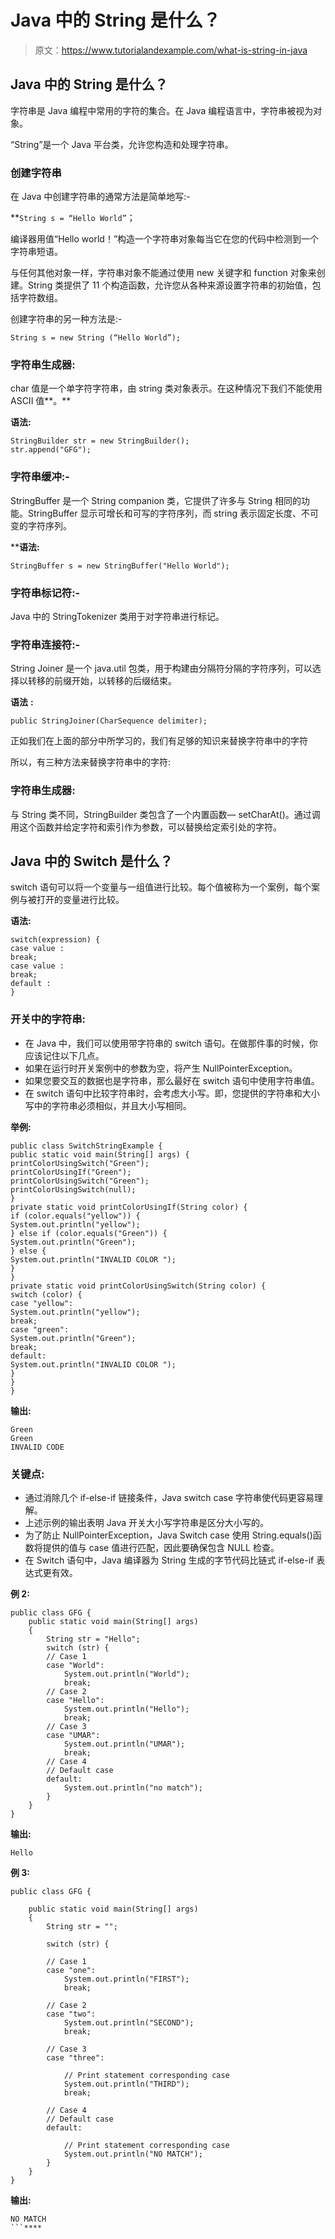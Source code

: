 # Java 中的 String 是什么？

> 原文：<https://www.tutorialandexample.com/what-is-string-in-java>

## Java 中的 String 是什么？

字符串是 Java 编程中常用的字符的集合。在 Java 编程语言中，字符串被视为对象。

“String”是一个 Java 平台类，允许您构造和处理字符串。

### 创建字符串

在 Java 中创建字符串的通常方法是简单地写:-

 **`String s = “Hello World”`；

编译器用值“Hello world！”构造一个字符串对象每当它在您的代码中检测到一个字符串短语。

与任何其他对象一样，字符串对象不能通过使用 new 关键字和 function 对象来创建。String 类提供了 11 个构造函数，允许您从各种来源设置字符串的初始值，包括字符数组。

创建字符串的另一种方法是:-

```
String s = new String (“Hello World”);
```

### 字符串生成器:

char 值是一个单字符字符串，由 string 类对象表示。在这种情况下我们不能使用 ASCII 值**。**

**语法:**

```
StringBuilder str = new StringBuilder();
str.append("GFG"); 
```

### 字符串缓冲:-

StringBuffer 是一个 String companion 类，它提供了许多与 String 相同的功能。StringBuffer 显示可增长和可写的字符序列，而 string 表示固定长度、不可变的字符序列。

 ****语法:**

```
StringBuffer s = new StringBuffer("Hello World");
```

### 字符串标记符:-

Java 中的 StringTokenizer 类用于对字符串进行标记。

### 字符串连接符:-

String Joiner 是一个 java.util 包类，用于构建由分隔符分隔的字符序列，可以选择以转移的前缀开始，以转移的后缀结束。

**语法** **:**

```
public StringJoiner(CharSequence delimiter);
```

正如我们在上面的部分中所学习的，我们有足够的知识来替换字符串中的字符

所以，有三种方法来替换字符串中的字符:

### 字符串生成器:

与 String 类不同，StringBuilder 类包含了一个内置函数— setCharAt()。通过调用这个函数并给定字符和索引作为参数，可以替换给定索引处的字符。

## Java 中的 Switch 是什么？

switch 语句可以将一个变量与一组值进行比较。每个值被称为一个案例，每个案例与被打开的变量进行比较。

**语法:**

```
switch(expression) {
case value :
break; 
case value :
break;
default :
} 
```

### 开关中的字符串:

*   在 Java 中，我们可以使用带字符串的 switch 语句。在做那件事的时候，你应该记住以下几点。
*   如果在运行时开关案例中的参数为空，将产生 NullPointerException。
*   如果您要交互的数据也是字符串，那么最好在 switch 语句中使用字符串值。
*   在 switch 语句中比较字符串时，会考虑大小写。即，您提供的字符串和大小写中的字符串必须相似，并且大小写相同。

**举例:**

```
public class SwitchStringExample {
public static void main(String[] args) {
printColorUsingSwitch("Green");
printColorUsingIf("Green");
printColorUsingSwitch("Green");
printColorUsingSwitch(null);
}
private static void printColorUsingIf(String color) {
if (color.equals("yellow")) {
System.out.println("yellow");
} else if (color.equals("Green")) {
System.out.println("Green");
} else {
System.out.println("INVALID COLOR ");
}
}
private static void printColorUsingSwitch(String color) {
switch (color) {
case "yellow":
System.out.println("yellow");
break;
case "green":
System.out.println("Green");
break;
default:
System.out.println("INVALID COLOR ");
}
}
} 
```

**输出:**

```
Green
Green
INVALID CODE 
```

### 关键点:

*   通过消除几个 if-else-if 链接条件，Java switch case 字符串使代码更容易理解。
*   上述示例的输出表明 Java 开关大小写字符串是区分大小写的。
*   为了防止 NullPointerException，Java Switch case 使用 String.equals()函数将提供的值与 case 值进行匹配，因此要确保包含 NULL 检查。
*   在 Switch 语句中，Java 编译器为 String 生成的字节代码比链式 if-else-if 表达式更有效。

**例 2:**

```
public class GFG {
	public static void main(String[] args)
	{
		String str = "Hello";
		switch (str) {
		// Case 1
		case "World":
			System.out.println("World");
			break;
		// Case 2
		case "Hello":
			System.out.println("Hello");
			break;
		// Case 3
		case "UMAR":
			System.out.println("UMAR");
			break;
		// Case 4
		// Default case
		default:
			System.out.println("no match");
		}
	}
} 
```

**输出:**

```
Hello
```

**例 3:**

```
public class GFG {

	public static void main(String[] args)
	{
		String str = "";

		switch (str) {

		// Case 1
		case "one":
			System.out.println("FIRST");
			break;

		// Case 2
		case "two":
			System.out.println("SECOND");
			break;

		// Case 3
		case "three":

			// Print statement corresponding case
			System.out.println("THIRD");
			break;

		// Case 4
		// Default case
		default:

			// Print statement corresponding case
			System.out.println("NO MATCH");
		}
	}
} 
```

**输出:**

```
NO MATCH
```****